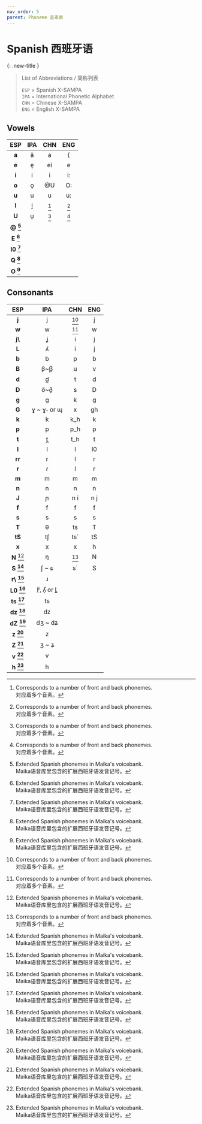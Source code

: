 ```yaml
---
nav_order: 5
parent: Phoneme 音素表
---
```


# Spanish 西班牙语

{: .new-title }
> List of Abbreviations / 简称列表
> 
> `ESP` = Spanish X-SAMPA  
> `IPA` = International Phonetic Alphabet  
> `CHN` = Chinese X-SAMPA  
> `ENG` = English X-SAMPA  

## Vowels

| ESP | IPA | CHN | ENG |
|:---:|:---:|:---:|:---:|
| **a** |ä| a | { |
| **e** |e̞| ei | e |
| **i** |i| i | i: |
| **o** |o̞| @U | O: |
| **u** |u| u | u: |
| **I**  |i̯| [^1] | [^1] |
| **U**  |u̯| [^1] | [^1] |
|**@ [^2]**|
|**E [^2]**|
|**I0 [^2]**|
|**Q [^2]**|
|**O [^2]**|

## Consonants

| ESP | IPA | CHN | ENG |
|:---:|:---:|:---:|:---:|
| **j** |j| [^1] | j |
| **w** |w| [^1] | w |
| **j\\** |ʝ| i | j |
| **L** |ʎ| i | j |
| **b** |b| p | b |
| **B** |β~β̞ | u | v |
| **d** |d̪| t | d |
| **D** |ð~ð̞| s | D |
| **g** |ɡ| k | g |
| **G** |ɣ ~ ɣ˕ or ɰ| x | gh |
| **k** |k| k_h | k |
| **p** |p| p_h | p |
| **t** |t̪| t_h | t |
| **l** |l| l | l0 |
| **rr** |r| l | r |
| **r** |ɾ| l | r |
| **m** |m| m | m |
| **n** |n| n | n |
| **J** |ɲ| n i | n j |
| **f** |f| f | f |
| **s** |s| s | s |
| **T** |θ| ts | T |
| **tS** |tʃ| ts` | tS |
| **x**|x| x | h |
| **N** [^2] |ŋ| [^1] | N |
| **S [^2]** |ʃ ~ ɕ| s` | S |
|**r\ [^2]**|ɹ|
|**L0 [^2]**|l̠ʲ, ʎ̟ or ȴ|
|**ts [^2]**|ts|
|**dz [^2]**|dz|
|**dZ [^2]**|dʒ ~ dʑ|
|**z [^2]**|z|
|**Z [^2]**|ʒ ~ ʑ|
|**v [^2]**|v|
|**h [^2]**|h|

[^1]: Corresponds to a number of front and back phonemes.  
      对应着多个音素。

[^2]: Extended Spanish phonemes in Maika's voicebank.  
      Maika语音库里包含的扩展西班牙语发音记号。  